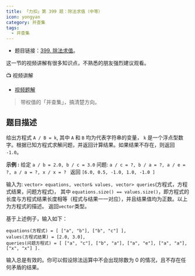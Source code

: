 ```yaml
---
title: 「力扣」第 399 题：除法求值（中等）
icon: yongyan
category: 并查集
tags:
  - 并查集
---
```


- 题目链接：[399. 除法求值](https://leetcode-cn.com/problems/longest-consecutive-sequence/)。

这一节的视频讲解有很多知识点，不熟悉的朋友强烈建议观看。

:tv: 视频讲解

- [视频题解](https://leetcode-cn.com/problems/evaluate-division/solution/399-chu-fa-qiu-zhi-nan-du-zhong-deng-286-w45d/)

> 带权值的「并查集」，搞清楚方向。

## 题目描述

给出方程式 `A / B = k`, 其中 `A` 和 `B` 均为代表字符串的变量， `k` 是一个浮点型数字。根据已知方程式求解问题，并返回计算结果。如果结果不存在，则返回 `-1.0`。

**示例 :**
给定 `a / b = 2.0, b / c = 3.0`
问题: `a / c = ?, b / a = ?, a / e = ?, a / a = ?, x / x = ? `
返回 `[6.0, 0.5, -1.0, 1.0, -1.0 ]`

输入为: `vector> equations, vector& values, vector> queries`(方程式，方程式结果，问题方程式)， 其中 `equations.size() == values.size()`，即方程式的长度与方程式结果长度相等（程式与结果一一对应），并且结果值均为正数。以上为方程式的描述。 返回`vector`类型。

基于上述例子，输入如下：

```
equations(方程式) = [ ["a", "b"], ["b", "c"] ],
values(方程式结果) = [2.0, 3.0],
queries(问题方程式) = [ ["a", "c"], ["b", "a"], ["a", "e"], ["a", "a"], ["x", "x"] ].
```

输入总是有效的。你可以假设除法运算中不会出现除数为 0 的情况，且不存在任何矛盾的结果。
